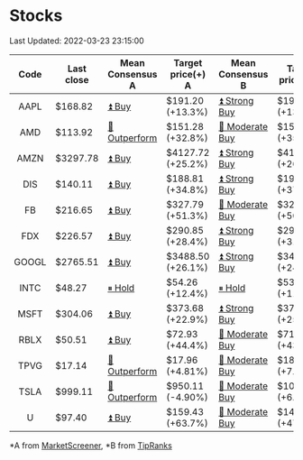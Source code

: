 # Stocks
Last Updated: 2022-03-23 23:15:00

|Code|Last close|Mean Consensus A|Target price(+) A|Mean Consensus B|Target price(+) B|
|:--:|-|-|-|-|-|
|AAPL|$168.82|[⏫ Buy](https://m.marketscreener.com/quote/stock/-4849/)|$191.20 (+13.3%)|[⏫ Strong Buy](https://www.tipranks.com/stocks/aapl/forecast)|$193.36 (+13.47%)|
|AMD|$113.92|[🔼 Outperform](https://m.marketscreener.com/quote/stock/-19475876/)|$151.28 (+32.8%)|[🔼 Moderate Buy](https://www.tipranks.com/stocks/amd/forecast)|$154.24 (+35.39%)|
|AMZN|$3297.78|[⏫ Buy](https://m.marketscreener.com/quote/stock/-12864605/)|$4127.72 (+25.2%)|[⏫ Strong Buy](https://www.tipranks.com/stocks/amzn/forecast)|$4185.75 (+26.84%)|
|DIS|$140.11|[⏫ Buy](https://m.marketscreener.com/quote/stock/-4842/)|$188.81 (+34.8%)|[⏫ Strong Buy](https://www.tipranks.com/stocks/dis/forecast)|$191.63 (+37.81%)|
|FB|$216.65|[⏫ Buy](https://m.marketscreener.com/quote/stock/-10547141/)|$327.79 (+51.3%)|[🔼 Moderate Buy](https://www.tipranks.com/stocks/fb/forecast)|$325.10 (+50.66%)|
|FDX|$226.57|[⏫ Buy](https://m.marketscreener.com/quote/stock/-12585/)|$290.85 (+28.4%)|[⏫ Strong Buy](https://www.tipranks.com/stocks/fdx/forecast)|$295.75 (+31.91%)|
|GOOGL|$2765.51|[⏫ Buy](https://m.marketscreener.com/quote/stock/-24203373/)|$3488.50 (+26.1%)|[⏫ Strong Buy](https://www.tipranks.com/stocks/googl/forecast)|$3485.81 (+24.61%)|
|INTC|$48.27|[⏸ Hold](https://m.marketscreener.com/quote/stock/-4829/)|$54.26 (+12.4%)|[⏸ Hold](https://www.tipranks.com/stocks/intc/forecast)|$53.90 (+11.39%)|
|MSFT|$304.06|[⏫ Buy](https://m.marketscreener.com/quote/stock/-4835/)|$373.68 (+22.9%)|[⏫ Strong Buy](https://www.tipranks.com/stocks/msft/forecast)|$374.88 (+25.19%)|
|RBLX|$50.51|[⏫ Buy](https://m.marketscreener.com/quote/stock/-117793644/)|$72.93 (+44.4%)|[🔼 Moderate Buy](https://www.tipranks.com/stocks/rblx/forecast)|$71.91 (+43.28%)|
|TPVG|$17.14|[🔼 Outperform](https://m.marketscreener.com/quote/stock/-15933327/)|$17.96 (+4.81%)|[🔼 Moderate Buy](https://www.tipranks.com/stocks/tpvg/forecast)|$18.38 (+7.93%)|
|TSLA|$999.11|[🔼 Outperform](https://m.marketscreener.com/quote/stock/-6344549/)|$950.11 (-4.90%)|[🔼 Moderate Buy](https://www.tipranks.com/stocks/tsla/forecast)|$1062.40 (+6.91%)|
|U|$97.40|[⏫ Buy](https://m.marketscreener.com/quote/stock/-112492634/)|$159.43 (+63.7%)|[🔼 Moderate Buy](https://www.tipranks.com/stocks/u/forecast)|$144.14 (+47.99%)|


*A from [MarketScreener](https://www.marketscreener.com), *B from [TipRanks](https://www.tipranks.com)
